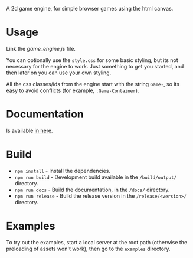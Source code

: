 A 2d game engine, for simple browser games using the html canvas.


Usage
=====

Link the *game_engine.js* file.

You can optionally use the `style.css` for some basic styling, but its not necessary for the engine to work.
Just something to get you started, and then later on you can use your own styling.

All the css classes/ids from the engine start with the string `Game-`, so its easy to avoid conflicts (for example, `.Game-Container`).


Documentation
=============

Is available [in here](docs/README.md).


Build
=====

* `npm install` - Install the dependencies.
* `npm run build` - Development build available in the `/build/output/` directory.
* `npm run docs` - Build the documentation, in the `/docs/` directory.
* `npm run release` - Build the release version in the `/release/<version>/` directory.


Examples
========

To try out the examples, start a local server at the root path (otherwise the preloading of assets won't work), then go to the `examples` directory.

